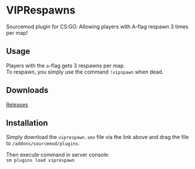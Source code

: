 # VIPRespawns
Sourcemod plugin for CS:GO. Allowing players with A-flag respawn 3 times per map!

## Usage
Players with the `a`-flag gets 3 respawns per map.  
To respawn, you simply use the command `!vipspawn` when dead.

## Downloads
[Releases](https://github.com/condolent/VIPRespawns/releases)

## Installation
Simply download the `viprespawn.smx` file via the link above and drag the file to `/addons/sourcemod/plugins`.

Then execute command in server console:  
`sm plugins load viprespawn`
